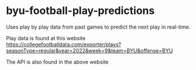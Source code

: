# byu-football-play-predictions
Uses play by play data from past games to predict the next play in real-time.

Play data is found at this website 
https://collegefootballdata.com/exporter/plays?seasonType=regular&year=2022&week=9&team=BYU&offense=BYU

The API is also found in the above website
